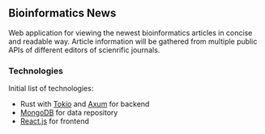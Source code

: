 ## Bioinformatics News

Web application for viewing the newest bioinformatics articles in concise and readable way. Article information will be gathered from multiple public APIs of different editors of scienrific journals. 

### Technologies

Initial list of technologies:
 - Rust with [Tokio](https://tokio.rs/) and [Axum](https://docs.rs/axum/latest/axum/) for backend
 - [MongoDB](https://www.mongodb.com/) for data repository
 - [React.js](https://react.dev/) for frontend
